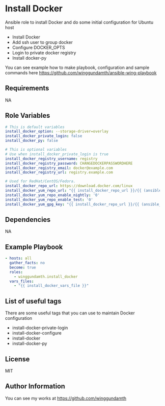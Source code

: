Install Docker
=========

Ansible role to install Docker and do some initial configuration for Ubuntu host
- Install Docker
- Add ssh user to group docker
- Configure DOCKER_OPTS
- Login to private docker registry
- Install docker-py

You can see example how to make playbook, configuration and sample commands here https://github.com/winggundamth/ansible-wing-playbook

Requirements
------------

NA

Role Variables
--------------

```yaml
# This is default variables
install_docker_option: --storage-driver=overlay
install_docker_private_login: false
install_docker_py: false

# This is optional variables
# Use when install_docker_private_login is true
install_docker_registry_username: registry
install_docker_registry_password: CHANGEDOCKERPASSWORDHERE
install_docker_registry_email: docker@example.com
install_docker_registry_url: registry.example.com

# Used for RedHat/CentOS/Fedora.
install_docker_repo_url: https://download.docker.com/linux
install_docker_yum_repo_url: "{{ install_docker_repo_url }}/{{ (ansible_distribution == 'Fedora') | ternary('fedora','centos') }}/docker-ce.repo"
install_docker_yum_repo_enable_nightly: '0'
install_docker_yum_repo_enable_test: '0'
install_docker_yum_gpg_key: "{{ install_docker_repo_url }}/{{ (ansible_distribution == 'Fedora') | ternary('fedora','centos') }}/gpg"
```

Dependencies
------------

NA

Example Playbook
----------------

```yaml
- hosts: all
  gather_facts: no
  become: true
  roles:
    - winggundamth.install_docker
  vars_files:
    - "{{ install_docker_vars_file }}"
```

List of useful tags
----------------

There are some useful tags that you can use to maintain Docker configuration

- install-docker-private-login
- install-docker-configure
- install-docker
- install-docker-py

License
-------

MIT

Author Information
------------------

You can see my works at https://github.com/winggundamth
